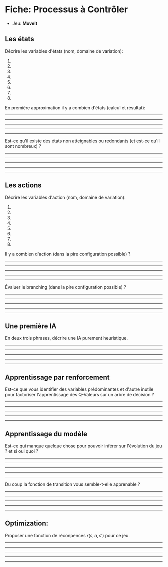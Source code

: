 # Fiche:  Processus à Contrôler

- Jeu: **MoveIt**

## Les états

Décrire les variables d'états (nom, domaine de variation):

1. 
2. 
3. 
4. 
5. 
6. 
7. 
8. 

En première approximation il y a combien d'états (calcul et résultat): 

--- 

--- 

--- 

--- 

--- 


Est-ce qu'il existe des états non atteignables ou redondants (et est-ce qu'il sont nombreux) ?

--- 

--- 

--- 

--- 

--- 


## Les actions

Décrire les variables d'action (nom, domaine de variation):

1. 
2. 
3. 
4. 
5. 
6. 
7. 
8. 

Il y a combien d'action (dans la pire configuration possible) ?

--- 

--- 

--- 

--- 

--- 

Évaluer le branching (dans la pire configuration possible) ?

--- 

--- 

--- 

--- 

--- 


## Une première IA

En deux trois phrases, décrire une IA purement heuristique.

--- 

--- 

--- 

--- 

--- 


## Apprentissage par renforcement

Est-ce que vous identifier des variables prédominantes et d'autre inutile pour factoriser l'apprentissage des Q-Valeurs sur un arbre de décision ?

--- 

--- 

--- 

--- 

--- 


## Apprentissage du modèle

Est-ce qui manque quelque chose pour pouvoir inférer sur l'évolution du jeu ? et si oui quoi ?

--- 

--- 

--- 

--- 

--- 



Du coup la fonction de transition vous semble-t-elle apprenable ?

--- 

--- 

--- 

--- 

--- 


## Optimization: 

Proposer une fonction de réconpences $r(s, a, s')$ pour ce jeu.

--- 

--- 

--- 

--- 

--- 
